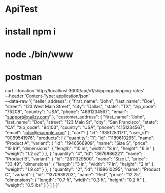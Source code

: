 # ApiTest
# install npm i
# node ./bin/www
# postman
curl --location 'http://localhost:3000/api/v1/shipping/shipping-rates' \
--header 'Content-Type: application/json' \
--data-raw '{
    "seller_address": {
        "first_name": "John",
        "last_name": "Doe",
        "street": "123 West Main Street",
        "city": "Dallas",
        "state": "TX",
        "zip_code": "75208",
        "country": "USA",
        "phone": "4691234567",
        "email": "support@nailzy.com"
    },
    "customer_address": {
        "first_name": "John",
        "last_name": "Doe",
        "street": "123 Main St",
        "city": "San Francisco",
        "state": "CA",
        "zip_code": "94103",
        "country": "USA",
        "phone": "4151234567",
        "email": "john@example.com"
    },
    "cart": {
        "id": "3351250171",
        "user_id": "9069541976",
        "products": [
            {
                "quantity": "1",
                "id": "1189610295",
                "name": "Product A",
                "variant": {
                    "id": "1946566909",
                    "name": "Size S",
                    "price": "19.99",
                    "dimensions": {
                        "length": "10 in",
                        "width": "8 in",
                        "height": "6 in"
                    },
                    "weight": "1.2 oz"
                }
            },
            {
                "quantity": "4",
                "id": "3676866221",
                "name": "Product B",
                "variant": {
                    "id": "2811329500",
                    "name": "Size L",
                    "price": "33.49",
                    "dimensions": {
                        "length": "3 in",
                        "width": "7 in",
                        "height": "2 in"
                    },
                    "weight": "1.9 oz"
                }
            },
            {
                "quantity": "2",
                "id": "1189610295",
                "name": "Product C",
                "variant": {
                    "id": "1370939202",
                    "name": "Red",
                    "price": "12.25",
                    "dimensions": {
                        "length": "0.7 ft",
                        "width": "0.3 ft",
                        "height": "0.2 ft"
                    },
                    "weight": "0.5 lbs"
                }
            }
        ]
    }
}'

